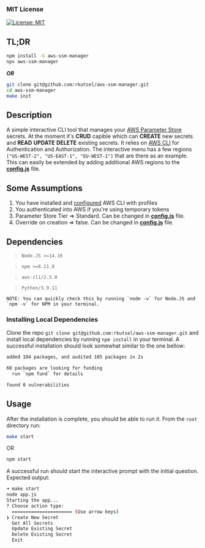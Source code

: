 ### MIT License

[![License: MIT](https://img.shields.io/badge/License-MIT-yellow.svg)](https://opensource.org/licenses/MIT)

## TL;DR

```bash
npm install -G aws-ssm-manager
npx aws-ssm-manager
```

***OR***

```bash
git clone git@github.com:rkutsel/aws-ssm-manager.git
cd aws-ssm-manager
make init
```

## Description

A simple interactive CLI tool that manages your [AWS Parameter Store](https://docs.aws.amazon.com/systems-manager/latest/userguide/systems-manager-parameter-store.html) secrets. At the moment it's **CRUD** capible which can **CREATE** new secrets and **READ** **UPDATE** **DELETE** existing secrets. It relies on [AWS CLI](https://aws.amazon.com/cli/) for Authentication and Authorization. The interactive menu has a few regions `["US-WEST-2", "US-EAST-1", "EU-WEST-1"]` that are there as an example. This can easily be extended by adding additional AWS regions to the **[config.js](https://github.com/rkutsel/aws-ssm-manager/blob/main/config.js)** file.

## Some Assumptions

1. You have installed and [configured](https://docs.aws.amazon.com/cli/latest/userguide/cli-configure-quickstart.html) AWS CLI with profiles
2. You authenticated into AWS if you're using temporary tokens
3. Parameter Store Tier => Standard. Can be changed in **[config.js](https://github.com/rkutsel/aws-ssm-manager/blob/main/config.js)** file.
4. Override on creation => false. Can be changed in **[config.js](https://github.com/rkutsel/aws-ssm-manager/blob/main/config.js)** file.

## Dependencies

> `Node.JS >=14.16`

> `npm >=8.11.0`

> `aws-cli/2.5.0`

> `Python/3.9.11`

`` NOTE: You can quickly check this by running `node -v` for Node.JS and `npm -v` for NPM in your terminal. ``

### Installing Local Dependencies

Clone the repo `git clone git@github.com:rkutsel/aws-ssm-manager.git` and install local dependencies by running `npm install` in your terminal. A successful installation should look somewhat similar to the one bellow:

```bash
added 104 packages, and audited 105 packages in 2s

60 packages are looking for funding
  run `npm fund` for details

found 0 vulnerabilities
```

## Usage

After the installation is complete, you should be able to run it. From the `root` directory run:

```bash
make start
```

OR

```bash
npm start
```

A successful run should start the interactive prompt with the initial question. Expected output:

```bash
➜ make start
node app.js
Starting the app...
? Choose action type:
  ====================== (Use arrow keys)
❯ Create New Secret
  Get All Secrets
  Update Existing Secret
  Delete Existing Secret
  Exit
```

